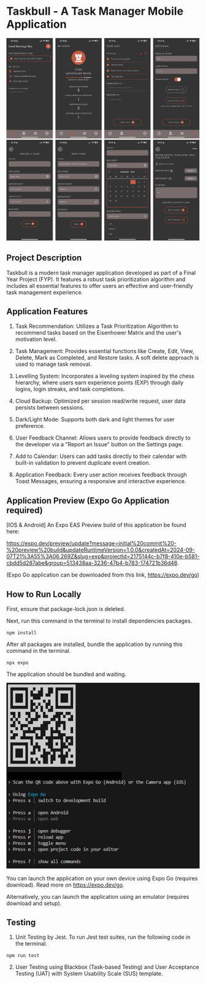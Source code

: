 # Taskbull - A Task Manager Mobile Application
![Interface Snapshots](./assets/interface_dark_1.png)
![Interface Snapshots](./assets/interface_dark_2.png)


## Project Description
Taskbull is a modern task manager application developed as part of a Final Year Project (FYP). It features a robust task prioritization algorithm and includes all essential features to offer users an effective and user-friendly task management experience.


## Application Features
1. Task Recommendation: Utilizes a Task Prioritization Algorithm to recommend tasks based on the Eisenhower Matrix and the user's motivation level.

2. Task Management: Provides essential functions like Create, Edit, View, Delete, Mark as Completed, and Restore tasks. A soft delete approach is used to manage task removal.

3. Levelling System: Incorporates a leveling system inspired by the chess hierarchy, where users earn experience points (EXP) through daily logins, login streaks, and task completions.

4. Cloud Backup: Optimized per session read/write request, user data persists between sessions.

5. Dark/Light Mode: Supports both dark and light themes for user preference.

6. User Feedback Channel: Allows users to provide feedback directly to the developer via a "Report an Issue" button on the Settings page.

7. Add to Calendar: Users can add tasks directly to their calendar with built-in validation to prevent duplicate event creation.

8. Application Feedback: Every user action receives feedback through Toast Messages, ensuring a responsive and interactive experience.


## Application Preview (Expo Go Application required)
[IOS & Android] An Expo EAS Preview build of this application be found here:

https://expo.dev/preview/update?message=initial%20commit%20-%20preview%20build&updateRuntimeVersion=1.0.0&createdAt=2024-09-07T21%3A55%3A06.269Z&slug=exp&projectId=2175144c-b7f8-410e-b581-cbdd5d287abe&group=513438aa-3236-47b4-b783-174721b36d48. 

(Expo Go application can be downloaded from this link, https://expo.dev/go)


## How to Run Locally
First, ensure that package-lock.json is deleted.

Next, run this command in the terminal to install dependencies packages.
```
npm install
```
After all packages are installed, bundle the application by running this command in the terminal.
```
npx expo
```
The application should be bundled and waiting.

![QR code](./assets/sample_run.png)

You can launch the application on your own device using Expo Go (requires download). Read more on https://expo.dev/go.

Alternatively, you can launch the application using an emulator (requires download and setup).


## Testing
1. Unit Testing by Jest. To run Jest test suites, run the following code in the terminal.

```
npm run test
```

2. User Testing using Blackbox (Task-based Testing) and User Acceptance Testing (UAT) with System Usability Scale (SUS) template.
